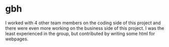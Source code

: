 # gbh
I worked with 4 other team members on the coding side of this project and there were even more working on the business side of this project. I was the least experienced in the group, but contributed by writing some html for webpages.
